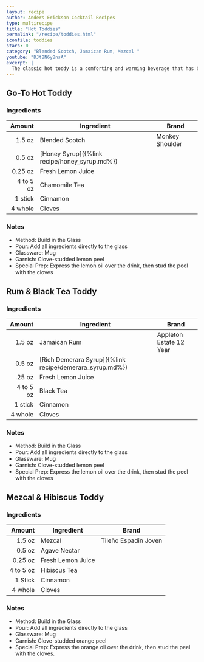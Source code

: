 ```yaml
---
layout: recipe
author: Anders Erickson Cocktail Recipes
type: multirecipe
title: "Hot Toddies"
permalink: "/recipe/toddies.html"
iconfile: toddies
stars: 0
category: "Blended Scotch, Jamaican Rum, Mezcal "
youtube: "DJtBN6yBnsA"
excerpt: |
  The classic hot toddy is a comforting and warming beverage that has been used for centuries to soothe ailments and warm the soul.
---
```


<div class="subrecipe" markdown="1">

## Go-To Hot Toddy

### Ingredients

|    Amount | Ingredient                                    | Brand           |
| --------: | --------------------------------------------- | --------------- |
|    1.5 oz | Blended Scotch                                | Monkey Shoulder |
|    0.5 oz | [Honey Syrup]({%link recipe/honey_syrup.md%}) |
|   0.25 oz | Fresh Lemon Juice                             |
| 4 to 5 oz | Chamomile Tea                                 |
|   1 stick | Cinnamon                                      |
|   4 whole | Cloves                                        |

### Notes

- Method: Build in the Glass
- Pour: Add all ingredients directly to the glass
- Glassware: Mug
- Garnish: Clove-studded lemon peel
- Special Prep: Express the lemon oil over the drink, then stud the peel with the cloves

</div>
<div class="subrecipe" markdown="1">

## Rum & Black Tea Toddy

### Ingredients

|    Amount | Ingredient                                               | Brand                   |
| --------: | -------------------------------------------------------- | ----------------------- |
|    1.5 oz | Jamaican Rum                                             | Appleton Estate 12 Year |
|    0.5 oz | [Rich Demerara Syrup]({%link recipe/demerara_syrup.md%}) |
|    .25 oz | Fresh Lemon Juice                                        |
| 4 to 5 oz | Black Tea                                                |
|   1 stick | Cinnamon                                                 |
|   4 whole | Cloves                                                   |

### Notes

- Method: Build in the Glass
- Pour: Add all ingredients directly to the glass
- Glassware: Mug
- Garnish: Clove-studded lemon peel
- Special Prep: Express the lemon oil over the drink, then stud the peel with the cloves

</div>
<div class="subrecipe" markdown="1">

## Mezcal & Hibiscus Toddy

### Ingredients

|    Amount | Ingredient        | Brand                |
| --------: | ----------------- | -------------------- |
|    1.5 oz | Mezcal            | Tileño Espadin Joven |
|    0.5 oz | Agave Nectar      |
|   0.25 oz | Fresh Lemon Juice |
| 4 to 5 oz | Hibiscus Tea      |
|   1 Stick | Cinnamon          |
|   4 whole | Cloves            |

### Notes

- Method: Build in the Glass
- Pour: Add all ingredients directly to the glass
- Glassware: Mug
- Garnish: Clove-studded orange peel
- Special Prep: Express the orange oil over the drink, then stud the peel with the cloves.

</div>
